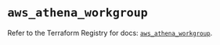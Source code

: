 # `aws_athena_workgroup`

Refer to the Terraform Registry for docs: [`aws_athena_workgroup`](https://registry.terraform.io/providers/hashicorp/aws/3.76.1/docs/resources/athena_workgroup).
